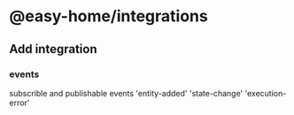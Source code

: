 # @easy-home/integrations

## Add integration

### events
subscrible and publishable events
'entity-added'
'state-change'
'execution-error'